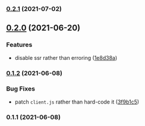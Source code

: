 ### [0.2.1](https://github.com/danielroe/nuxt-vue3-module/compare/0.2.0...0.2.1) (2021-07-02)

## [0.2.0](https://github.com/danielroe/nuxt-vue3-module/compare/0.1.2...0.2.0) (2021-06-20)


### Features

* disable ssr rather than erroring ([1e8d38a](https://github.com/danielroe/nuxt-vue3-module/commit/1e8d38a9141f42eec1e4621d8f15f1da18734ade))

### [0.1.2](https://github.com/danielroe/nuxt-vue3-module/compare/0.1.1...0.1.2) (2021-06-08)


### Bug Fixes

* patch `client.js` rather than hard-code it ([3f9b1c5](https://github.com/danielroe/nuxt-vue3-module/commit/3f9b1c523b42eab8464b4f2bc93f75b1b3100cec))

### 0.1.1 (2021-06-08)


